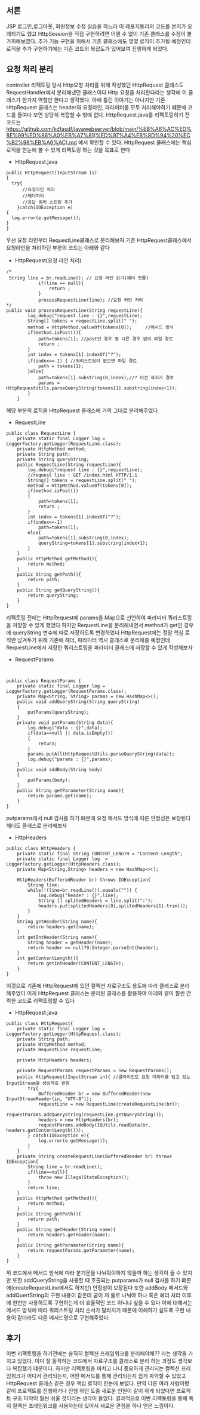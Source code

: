 ## 서론
JSP 로그인,로그아웃, 회원정보 수정 실습을 하느라 이 레포지토리의 코드를 본지가 오래되기도 했고 HttpSession을 직접 구현하려면 어쩔 수 없이 기존 클래스를 수정이 불가피해보였다. 추가 기능 구현을 위해서 기존 클래스에도
몇몇 로직이 추가될 예정인데 로직을 추가 구현하기에는 기존 코드의 복잡도가 있어보여 진행하게 되었다.

## 요청 처리 분리
controller 리펙토링 당시 Http요청 처리를 위해 작성했던 HttpRequest 클래스도 RequestHandler에서 분리해냈던 클래스이다 Http 요청을 처리한다라는 생각에 이 클래스가 한가지 역할만 한다고 생각했다.  아예 틀린 이야기는 아니지만 
기존 HttpRequest 클래스는 header와 요청라인, 파라미터를 모두 처리해야하기 떄문에 코드를 들여다 보면 상당히 복잡할 수 밖에 없다. HttpRequest.java를 리펙토링하기 전 코드는 
https://github.com/kdfasdf/javawebserver/blob/main/%EB%A6%AC%ED%8E%99%ED%86%A0%EB%A7%81(%ED%97%A4%EB%8D%94%20%EC%B2%98%EB%A6%AC).md 에서 확인할 수 있다. HttpRequest 클래스에는 핵심 로직을 한눈에 볼 수 있게 리펙토링 하는 것을 목표로 한다
- HttpRequest.java
```
public HttpRequest(InputStream is)
{
  try{
      //요청라인 처리
      //헤더처리
      //응답 쿼리 스트링 추가
    }catch(IOException e)
{
  log.error(e.getMessage());
}
}
```
우선 요청 라인부터  RequestLine클래스로 분리해보자 기존 HttpRequest클래스에서 요청라인을 처리하던 부분의 코드는 아래와 같다
- HttpRequest(요청 라인 처리)
```
/*
 String line = br.readLine(); // 요청 라인 읽기(헤더 첫줄)
            if(line == null){
                return ;
            }
            processRequestLine(line); //요청 라인 처리
*/
public void processRequestLine(String requestLine){
        log.debug("request line : {}",requestLine);
        String[] tokens = requestLine.split(" ");
        method = HttpMethod.valueOf(tokens[0]);     //메서드 방식
        if(method.isPost()){
            path=tokens[1]; //post인 경우 별 다른 경우 없이 파일 경로
            return ;
        }
        int index = tokens[1].indexOf("?");
        if(index==-1) { //쿼리스트링이 없으면 파일 경로
            path = tokens[1];
        }else{
            path=tokens[1].substring(0,index);//? 이전 까지가 경로
            params = HttpRequestUtils.parseQueryString(tokens[1].substring(index+1));
        }
    }

```
해당 부분의 로직을 HttpRequest 클래스에 거의 그대로 분리해주었다
- RequestLine
```
public class RequestLine {
    private static final Logger log = LoggerFactory.getLogger(RequestLine.class);
    private HttpMethod method;
    private String path;
    private String queryString;
    public RequestLine(String requestLine){
        log.debug("request line : {}",requestLine);
        //request line : GET /index.html HTTP/1.1
        String[] tokens = requestLine.split(" ");
        method = HttpMethod.valueOf(tokens[0]);
        if(method.isPost())
        {
            path=tokens[1];
            return ;
        }
        int index = tokens[1].indexOf("?");
        if(index==-1)
            path=tokens[1];
        else{
            path=tokens[1].substring(0,index);
            queryString=tokens[1].substring(index+1);
        }
    }
    public HttpMethod getMethod(){
        return method;
    }
    public String getPath(){
        return path;
    }
    public String getQueryString(){
        return queryString;
    }
}

```
리펙토링 전에는 HttpRequest에 params을 Map으로 선언하여 파라미터 쿼리스트링을 저장할 수 있게 했었다 하지만 RequestLine을 분리해내면서 method가 get인 경우에 queryString 변수에 따로 저장하도록 변경하였다
HttpRequest에는 정말 핵심 로직만 남겨두기 위해 기존에 헤더, 파라미터 역시 클래스로 분리해줄 예정인데 RequestLine에서 저장한 쿼리스트링을 파라미터 클래스에 저장할 수 있게 작성해보자

- RequestParams
```


public class RequestParams {
    private static final Logger log = LoggerFactory.getLogger(RequestParams.class);
    private Map<String, String> params = new HashMap<>();
    public void addQueryString(String queryString)
    {
        putParams(queryString);
    }
    private void putParams(String data){
        log.debug("data : {}",data);
        if(data==null || data.isEmpty())
        {
            return;
        }
        params.putAll(HttpRequestUtils.parseQueryString(data));
        log.debug("params : {}",params);
    }
    public void addBody(String body)
    {
        putParams(body);
    }
    public String getParameter(String name){
        return params.get(name);
    }
}
```
putparams에서 null 검사를 하기 떄문에 요청 메서드 방식에 따른 안정성은 보장된다 헤더도 클래스로 분리해보자 
- HttpHeaders
```
public class HttpHeaders {
    private static final String CONTENT_LENGTH = "Content-Length";
    private static final Logger log  = LoggerFactory.getLogger(HttpHeaders.class);
    private Map<String,String> headers = new HashMap<>();

    HttpHeaders(BufferedReader br) throws IOException{
        String line;
        while(!(line=br.readLine()).equals("")) {
            log.debug("header : {}",line);
            String [] splitedHeaders = line.split(":");
            headers.put(splitedHeaders[0],splitedHeaders[1].trim());
        }
    }
    String getHeader(String name){
        return headers.get(name);
    }
    int getIntHeader(String name){
        String header = getHeader(name);
        return header == null?0:Integer.parseInt(header);
    }
    int getContentLength(){
        return getIntHeader(CONTENT_LENGTH);
    }
}
```
이것으로 기존에 HttpRequest에 있던 컬렉션 자료구조도 용도에 따라 클래스로 분리해주었다 이제 HttpRequest 클래스는 분리된 클래스를 활용하여
아래와 같이 훨씬 간략한 코드로 리펙토링할 수 있다
- HttpRequest.java
```
public class HttpRequest{
    private static final Logger log = LoggerFactory.getLogger(HttpRequest.class);
    private String path;
    private HttpMethod method;
    private RequestLine requestLine;

    private HttpHeaders headers;

    private RequestParams requestParams = new RequestParams();
    public HttpRequest(InputStream in){ //클라이언트 요청 데이터를 담고 있는 InputStream을 생성자로 받음
        try{
            BufferedReader br = new BufferedReader(new InputStreamReader(in, "UTF-8"));
            requestLine = new RequestLine(createRequestLine(br));
            requestParams.addQueryString(requestLine.getQueryString());
            headers = new HttpHeaders(br);
            requestParams.addBody(IOUtils.readData(br, headers.getContentLength()));
        } catch(IOException e){
            log.error(e.getMessage());
        }
    }
    private String createRequestLine(BufferedReader br) throws IOException{
        String line = br.readLine();
        if(line==null){
            throw new IllegalStateException();
        }
        return line;
    }
    public HttpMethod getMethod(){
        return method;
    }
    public String getPath(){
        return path;
    }
    public String getHeader(String name){
        return headers.getHeader(name);
    }
    public String getParameter(String name){
        return requestParams.getParameter(name);
    }
}
```
위 코드에서 메서드 방식에 따라 분기문을 나눠줘야하지 않을까 하는 생각이 들 수 있지만 또한 addQueryString을 사용할 때 호출되는 putparams가 
null 검사를 하기 떄문에(createRequestLine에서도 하지만) 안정성이 보장된다 또한 addBody 메서드와 addQuertString의 구현 내용이 같은데
굳이 저 둘로 나눠야 하나 혹은 헤더 처리 이후에 한번만 사용하도록 구현하는게 더 효율적인 코드 아니냐 싶을 수 있다 이에 대해서는 메서드 방식에 따라
쿼리스트링 처리 순서가 달라지기 때문에 이해하기 쉽도록 구현 내용이 같더라도 다른 메서드명으로 구현해주었다.

## 후기
이번 리펙토링을 하기전에는 솔직히 컬렉션 프레임워크를 분리해야해?? 라는 생각을 가지고 있었다. 이미 잘 동작하는 코드에서 자료구조를 클래스로 분리
하는 과정도 생각보다 복잡했기 떄문이다. 하지만 리펙토링을 마치고 나니 중요하게 관리되는 컬렉션 프레임워크가 어디서 관리되는지, 어떤 메서드를
통해 관리되는지 쉽게 파악할 수 있었고 HttpRequest 클래스 같은 경우 핵심 로직이 한눈에 보였다. 만약 다른 여러 사람이랑
같이 프로젝트를 진행하거나 진행 하던 도중 새로운 인원이 같이 하게 되었다면 프로젝트 구조 파악이 훨씬 쉬울 것이라는 생각이 들었다. 결과적으로
이번 리펙토링을 통해 특히 컬렉션 프레임워크를 사용하는데 있어서 새로운 관점을 하나 얻은 느낌이다.
